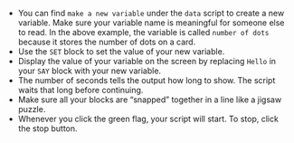 - You can find `make a new variable` under the `data` script to create a new variable.
  Make sure your variable name is meaningful for someone else to read. In the above example, the variable is called `number of dots` because it stores the number of dots on a card.
- Use the `SET` block to set the value of your new variable.
- Display the value of your variable on the screen by replacing `Hello` in your `SAY` block with your new variable.
- The number of seconds tells the output how long to show.
  The script waits that long before continuing. 
- Make sure all your blocks are “snapped” together in a line like a jigsaw puzzle.
- Whenever you click the green flag, your script will start.
  To stop, click the stop button.
